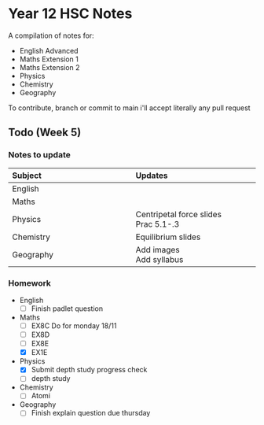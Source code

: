 # Year 12 HSC Notes
A compilation of notes for:
- English Advanced
- Maths Extension 1
- Maths Extension 2
- Physics
- Chemistry
- Geography


To contribute, branch or commit to main i'll accept literally any pull request

## Todo (Week 5)
### Notes to update
| Subject⠀⠀⠀⠀⠀⠀⠀⠀⠀⠀⠀⠀⠀⠀⠀| Updates⠀⠀⠀⠀⠀⠀⠀⠀⠀⠀⠀⠀⠀⠀⠀⠀⠀⠀⠀⠀⠀⠀⠀⠀⠀⠀⠀⠀| Completed|
|-----------	|-----------------------------------------						| -----------	|
| English &nbsp; &nbsp; | 									| ✅				|
| Maths				|																|				|
| Physics		| Centripetal force slides <br> Prac 5.1-.3 						| ✅				|
| Chemistry		| Equilibrium slides											| ❌				|
| Geography		| Add images<br>Add syllabus					|				|

### Homework
- English
	- [ ] Finish padlet question
- Maths
	- [ ] EX8C Do for monday 18/11
	- [ ] EX8D
	- [ ] EX8E
	- [X] EX1E
- Physics
	- [X] Submit depth study progress check
	- [ ] depth study
- Chemistry
	- [ ] Atomi
- Geography
	- [ ] Finish explain question due thursday
